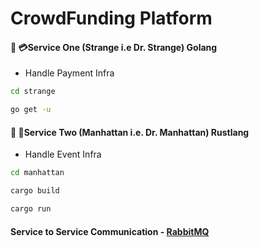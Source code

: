 # CrowdFunding Platform

#### 🎯 💳Service One (Strange i.e Dr. Strange) Golang

-   Handle Payment Infra

```sh
cd strange
```

```sh
go get -u
```

#### 🎯 🎲Service Two (Manhattan i.e. Dr. Manhattan) Rustlang

-   Handle Event Infra

```sh
cd manhattan
```

```sh
cargo build
```

```sh
cargo run
```

#### Service to Service Communication - [RabbitMQ](https://larionov.pro/en/articles/2019/msa-rabbitmq-why/)
